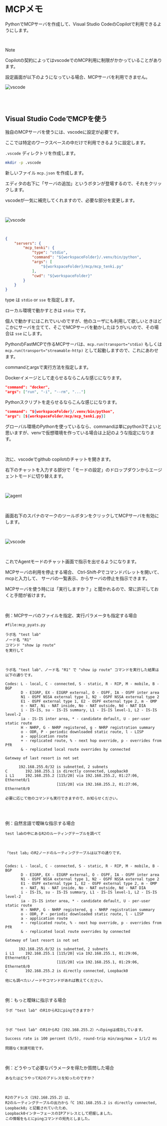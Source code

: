 # MCPメモ

PythonでMCPサーバを作成して、Visual Studio CodeのCopilotで利用できるようにします。

<br>

> [!NOTE]
>
> Copilotの契約によってはvscodeでのMCP利用に制限がかかっていることがあります。
>
> 設定画面が以下のようになっている場合、MCPサーバを利用できません。
>
> ![vscode](/assets/mcp_vscode_organization.png)

<br><br>

## Visual Studio CodeでMCPを使う

独自のMCPサーバを使うには、vscodeに設定が必要です。

ここでは特定のワークスペースの中だけで利用できるように設定します。

`.vscode` ディレクトリを作成します。

```bash
mkdir -p .vscode
```

新しいファイル `mcp.json` を作成します。

エディタの右下に「サーバの追加」というボタンが登場するので、それをクリックします。

vscodeが一気に補完してくれますので、必要な部分を変更します。

<br>

![vscode](/assets/mcp_vscode_workspace.gif)

<br>

```json
{
    "servers": {
        "mcp_tenki": {
            "type": "stdio",
            "command": "${workspaceFolder}/.venv/bin/python",
            "args": [
                "${workspaceFolder}/mcp/mcp_tenki.py"
            ],
            "cwd": "${workspaceFolder}"
        }
    }
}
```

type は `stdio` or `sse` を指定します。

ローカル環境で動かすときは `stdio` です。

個人で動かすにはこれでいいのですが、他のユーザにも利用して欲しいときはどこかにサーバを立てて、そこでMCPサーバを動かしたほうがいいので、その場合は `sse` にします。

PythonのFastMCPで作るMCPサーバは、`mcp.run(transport="stdio)` もしくは `mcp.run(transport="streamable-http)` として起動しますので、これにあわせます。

commandとargsで実行方法を指定します。

Dockerイメージとして走らせるならこんな感じになります。

```json
"command": "docker",
"args": ["run", "-i", "--rm", "..."]
```

Pythonスクリプトを走らせるならこんな感じになります。

```json
"command": "${workspaceFolder}/.venv/bin/python",
"args": [${workspaceFolder/mcp/mcp_tenki.py}]
```

グローバル環境のPythonを使っているなら、commandは単にpython3でよいと思いますが、venvで仮想環境を作っている場合は上記のような指定になります。

<br>

次に、vscodeでgithub copilotのチャットを開きます。

右下のチャットを入力する部分で「モードの設定」のドロップダウンからエージェントモードに切り替えます。

<br>

![agent](/assets/mcp_vscode_chat_mode.gif)

<br>

画面右下のスパナのマークのツールボタンをクリックしてMCPサーバを有効にします。

<br>

![vscode](/assets/mcp_vscode_workspace.gif)

<br>

これでAgentモードのチャット画面で指示を出せるようになります。

MCPサーバの利用を停止する場合、
Ctrl-Shift-Pでコマンドパレットを開いて、mcpと入力して、
サーバの一覧表示、からサーバの停止を指示できます。

MCPサーバを使う時には「実行しますか？」と聞かれるので、常に許可しておくと手間が省けます。

<br>

例：MCPサーバのファイルを指定、実行パラメータも指定する場合

```text
#file:mcp_pyats.py

ラボ名 "test lab"
ノード名 "R1"
コマンド "show ip route"
を実行して
```

<br>

```text
ラボ名 "test lab"、ノード名 "R1" で "show ip route" コマンドを実行した結果は以下の通りです。

Codes: L - local, C - connected, S - static, R - RIP, M - mobile, B - BGP
       D - EIGRP, EX - EIGRP external, O - OSPF, IA - OSPF inter area
       N1 - OSPF NSSA external type 1, N2 - OSPF NSSA external type 2
       E1 - OSPF external type 1, E2 - OSPF external type 2, m - OMP
       n - NAT, Ni - NAT inside, No - NAT outside, Nd - NAT DIA
       i - IS-IS, su - IS-IS summary, L1 - IS-IS level-1, L2 - IS-IS level-2
       ia - IS-IS inter area, * - candidate default, U - per-user static route
       H - NHRP, G - NHRP registered, g - NHRP registration summary
       o - ODR, P - periodic downloaded static route, l - LISP
       a - application route
       + - replicated route, % - next hop override, p - overrides from PfR
       & - replicated local route overrides by connected

Gateway of last resort is not set

      192.168.255.0/32 is subnetted, 2 subnets
C        192.168.255.1 is directly connected, Loopback0
i L1     192.168.255.2 [115/20] via 192.168.255.2, 01:27:06, Ethernet0/1
                       [115/20] via 192.168.255.2, 01:27:06, Ethernet0/0

必要に応じて他のコマンドも実行できますので、お知らせください。
```


<br><br>

例：自然言語で曖昧な指示する場合

```text
test labの中にあるR2のルーティングテーブルを調べて
```

<br>

```text
「test lab」のR2ノードのルーティングテーブルは以下の通りです。


Codes: L - local, C - connected, S - static, R - RIP, M - mobile, B - BGP
       D - EIGRP, EX - EIGRP external, O - OSPF, IA - OSPF inter area
       N1 - OSPF NSSA external type 1, N2 - OSPF NSSA external type 2
       E1 - OSPF external type 1, E2 - OSPF external type 2, m - OMP
       n - NAT, Ni - NAT inside, No - NAT outside, Nd - NAT DIA
       i - IS-IS, su - IS-IS summary, L1 - IS-IS level-1, L2 - IS-IS level-2
       ia - IS-IS inter area, * - candidate default, U - per-user static route
       H - NHRP, G - NHRP registered, g - NHRP registration summary
       o - ODR, P - periodic downloaded static route, l - LISP
       a - application route
       + - replicated route, % - next hop override, p - overrides from PfR
       & - replicated local route overrides by connected

Gateway of last resort is not set

      192.168.255.0/32 is subnetted, 2 subnets
i L1     192.168.255.1 [115/20] via 192.168.255.1, 01:29:06, Ethernet0/1
                       [115/20] via 192.168.255.1, 01:29:06, Ethernet0/0
C        192.168.255.2 is directly connected, Loopback0

他にも調べたいノードやコマンドがあれば教えてください。
```

<br>

例：もっと曖昧に指示する場合

```text
ラボ "test lab" のR1からR2にpingできますか？
```

<br>

```text
ラボ "test lab" のR1からR2（192.168.255.2）へのpingは成功しています。

Success rate is 100 percent (5/5), round-trip min/avg/max = 1/1/2 ms

問題なく到達可能です。
```

<br>

例：どうやって必要なパラメータを得たか質問した場合

```text
あなたはどうやってR2のアドレスを知ったのですか？
```

<br>

```text
R2のアドレス（192.168.255.2）は、
R2のルーティングテーブルの出力から「C 192.168.255.2 is directly connected, Loopback0」と記載されていたため、
Loopback0インターフェースのIPアドレスとして把握しました。
この情報をもとにpingコマンドの宛先としました。
```
